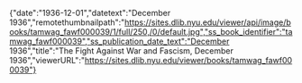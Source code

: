 {"date":"1936-12-01","datetext":"December 1936","remotethumbnailpath":"https://sites.dlib.nyu.edu/viewer/api/image/books/tamwag_fawf000039/1/full/250,/0/default.jpg","ss_book_identifier":"tamwag_fawf000039","ss_publication_date_text":"December 1936","title":"The Fight Against War and Fascism, December 1936","viewerURL":"https://sites.dlib.nyu.edu/viewer/books/tamwag_fawf000039"}